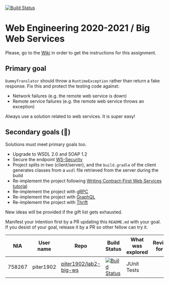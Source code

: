 [![Build Status](https://travis-ci.com/UNIZAR-30246-WebEngineering/lab2-big-ws.svg?branch=master)](https://travis-ci.com/UNIZAR-30246-WebEngineering/lab2-big-ws)
# Web Engineering 2020-2021 / Big Web Services
Please, go to the [Wiki](https://github.com/UNIZAR-30246-WebEngineering/lab2-big-ws/wiki) in order to get the instructions for this assignment.

## Primary goal

`DummyTranslator` should throw a `RuntimeException` rather than return a fake response.
Fix this and protect the testing code against:

- Network failures (e.g. the remote web service is down)
- Remote service failures (e.g. the remote web service throws an exception)

Always use a solution related to web services. It is super easy!

## Secondary goals (:gift:)

Solutions must meet primary goals too. 

- Upgrade to WSDL 2.0 and SOAP 1.2
- Secure the endpoint [WS-Security](https://docs.spring.io/spring-ws/docs/3.0.10.RELEASE/reference/#security)
- Project splits in two (client/server), and the `build.gradle` of the client generates classes from a `wsdl` file retrieved from the server during the build 
- Re-implement the project following [Writing Contract-First Web Services tutorial](https://docs.spring.io/spring-ws/docs/3.0.10.RELEASE/reference/#tutorial)
- Re-implement the project with [gRPC](https://yidongnan.github.io/grpc-spring-boot-starter/en/)
- Re-implement the project with [GraphQL](https://www.graphql-java.com/tutorials/getting-started-with-spring-boot/)
- Re-implement the project with [Thrift](https://github.com/aatarasoff/spring-thrift-starter)

New ideas will be provided if the gift list gets exhausted.

Manifest your intention first by a PR updating this `README.md` with your goal.
If you desist of your goal, release it by a PR so other fellow can try it. 

|NIA    | User name | Repo | Build Status | What was explored | Review for :gift: | Score
|-------|-----------|------|--------------|-------------------|----------------------|--------
|758267 | piter1902 | [piter1902/lab2-big-ws](https://github.com/piter1902/lab2-big-ws) |  [![Build Status](https://travis-ci.com/piter1902/lab2-big-ws.svg?branch=test)](https://travis-ci.com/piter1902/lab2-big-ws)    |  JUnit Tests     |                      |

